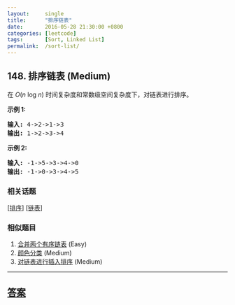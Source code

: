 ```yaml
---
layout:     single
title:      "排序链表"
date:       2016-05-28 21:30:00 +0800
categories: [leetcode]
tags:       [Sort, Linked List]
permalink:  /sort-list/
---
```


## 148. 排序链表 (Medium)

<p>在&nbsp;<em>O</em>(<em>n</em>&nbsp;log&nbsp;<em>n</em>) 时间复杂度和常数级空间复杂度下，对链表进行排序。</p>

<p><strong>示例 1:</strong></p>

<pre><strong>输入:</strong> 4-&gt;2-&gt;1-&gt;3
<strong>输出:</strong> 1-&gt;2-&gt;3-&gt;4
</pre>

<p><strong>示例 2:</strong></p>

<pre><strong>输入:</strong> -1-&gt;5-&gt;3-&gt;4-&gt;0
<strong>输出:</strong> -1-&gt;0-&gt;3-&gt;4-&gt;5</pre>

### 相关话题
  [[排序](https://github.com/openset/leetcode/tree/master/tag/sort/README.md)]
  [[链表](https://github.com/openset/leetcode/tree/master/tag/linked-list/README.md)]

### 相似题目
  1. [合并两个有序链表](/merge-two-sorted-lists) (Easy)
  1. [颜色分类](/sort-colors) (Medium)
  1. [对链表进行插入排序](/insertion-sort-list) (Medium)

---

## [答案](https://github.com/openset/leetcode/tree/master/problems/sort-list)
